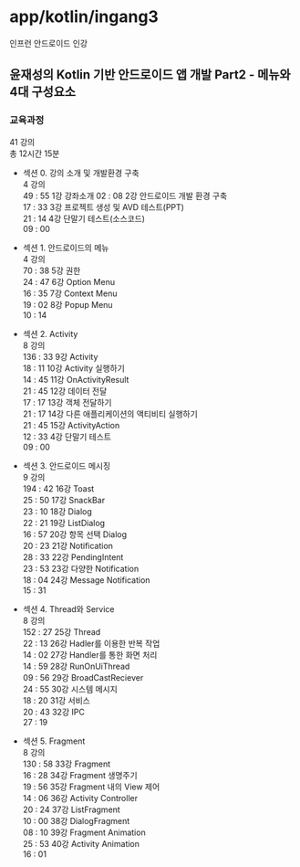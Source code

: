 # app/kotlin/ingang3
인프런 안드로이드 인강

## 윤재성의 Kotlin 기반 안드로이드 앱 개발 Part2 - 메뉴와 4대 구성요소

### 교육과정

41 강의                                 
							         총 12시간 15분
									  
									  
* 섹션 0. 강의 소개 및 개발환경 구축               
4 강의                                  
							          49 : 55
1강 강좌소개 					  02 : 08
2강 안드로이드 개발 환경 구축                    
							          17 : 33
3강 프로젝트 생성 및 AVD 테스트(PPT)            
							          21 : 14
4강 단말기 테스트(소스코드)                     
							          09 : 00
									  
									  
* 섹션 1. 안드로이드의 메뉴                      
4 강의                                  
							          70 : 38
5강 권한                                 
							          24 : 47
6강 Option Menu                        
							          16 : 35
7강 Context Menu                       
							          19 : 02
8강 Popup Menu                         
							          10 : 14
									  
									  
* 섹션 2. Activity                        
8 강의                                  
							          136 : 33
9강 Activity                           
							          18 : 11
10강 Activity 실행하기                    
							          14 : 45
11강 OnActivityResult                  
							          21 : 45
12강 데이터 전달                           
							          17 : 17
13강 객체 전달하기                          
							          21 : 17
14강 다른 애플리케이션의 액티비티 실행하기            
							          21 : 45
15강 ActivityAction                    
							          12 : 33
4강 단말기 테스트                           
							          09 : 00
									  
									  
* 섹션 3. 안드로이드 메시징                      
9 강의                                  
							          194 : 42
16강 Toast                             
							          25 : 50
17강 SnackBar                          
							          23 : 10
18강 Dialog                            
							          22 : 21
19강 ListDialog                        
							          16 : 57
20강 항목 선택 Dialog                     
							          20 : 23
21강 Notification                      
							          28 : 33
22강 PendingIntent                     
							          23 : 53
23강 다양한 Notification                  
							          18 : 04
24강 Message Notification              
							          15 : 31
									  
									  
* 섹션 4. Thread와 Service                 
8 강의                                  
							          152 : 27
25강 Thread                            
							          22 : 13
26강 Hadler를 이용한 반복 작업                
							          14 : 02
27강 Handler를 통한 화면 처리                
							          14 : 59
28강 RunOnUiThread                     
							          09 : 56
29강 BroadCastReciever                 
							          24 : 55
30강 시스템 메시지                          
							          18 : 20
31강 서비스                               
							          20 : 43
32강 IPC                               
							          27 : 19
									  
									  
* 섹션 5. Fragment                        
8 강의                                  
							          130 : 58
33강 Fragment                          
							          16 : 28
34강 Fragment 생명주기                    
							          19 : 56
35강 Fragment 내의 View 제어              
							          14 : 06
36강 Activity Controller               
							          20 : 24
37강 ListFragment                      
							          10 : 00
38강 DialogFragment                    
							          08 : 10
39강 Fragment Animation                
							          25 : 53
40강 Activity Animation                
							          16 : 01

